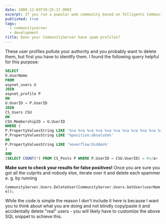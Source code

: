 ```yaml
---
date: 2009-12-03T19:25:17.000Z
excerpt: If you run a popular web community based on Telligents CommunityServer platform and allow everyone to register without e-mail verification for convenience, spammers are likely to know this too.
published: true
tags:
  - communityserver
  - development
title: Does your CommunityServer have spam profiles?
---
```

These user profiles pollute your authority and you probably want to delete them, but first you have to identify them. I found the following query helpful for this purpose:

```sql
SELECT  
U.UserName  
FROM  
aspnet_users U  
JOIN  
aspnet_profile P  
ON  
U.UserID = P.UserID  
JOIN  
CS_Users CSU  
ON  
CSU.MembershipID = U.UserID  
WHERE (  
P.PropertyValuesString LIKE '%<a %<a %<a %<a %<a %<a %<a %<a %<a %<a %<a %<a %<a %<a %<a %<a %<a %<a %<a %<a %' OR  
P.PropertyValuesString LIKE '%position:absolute%'  
OR  
P.PropertyValuesString LIKE '%overflow:hidden%'  
)  
AND  
(SELECT COUNT(*) FROM CS_Posts P WHERE P.UserID = CSU.UserID) = 0</a>
```

**Make sure to check your results for false positives!** Once you are sure you got all the culprits and nobody else, iterate over it and delete each spammer e. g. by running

`CommunityServer.Users.DeleteUser(CommunityServer.Users.GetUser(userName));`

While the code is simple the reason I don't include it here is because I want you to think about what you are doing and not blindly copy/paste it and accidentally delete "real" users - you will likely have to customize the above SQL snippet to achieve this.
